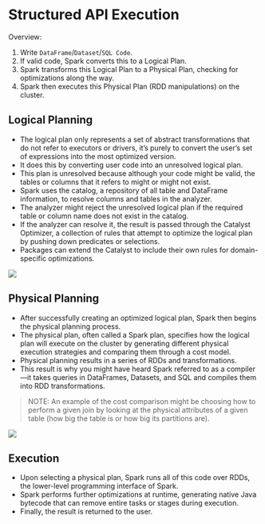 # Structured API Execution

Overview:

1. Write `DataFrame`/`Dataset`/`SQL Code`.
2. If valid code, Spark converts this to a Logical Plan.
3. Spark transforms this Logical Plan to a Physical Plan, checking for optimizations along the way.
4. Spark then executes this Physical Plan (RDD manipulations) on the cluster.

## Logical Planning

- The logical plan only represents a set of abstract transformations that do not refer to executors or drivers, it’s purely to convert the user’s set of expressions into the most optimized version.
- It does this by converting user code into an unresolved logical plan.
- This plan is unresolved because although your code might be valid, the tables or columns that it refers to might or might not exist.
- Spark uses the catalog, a repository of all table and DataFrame information, to resolve columns and tables in the analyzer.
- The analyzer might reject the unresolved logical plan if the required table or column name does not exist in the catalog.
- If the analyzer can resolve it, the result is passed through the Catalyst Optimizer, a collection of rules that attempt to optimize the logical plan by pushing down predicates or selections.
- Packages can extend the Catalyst to include their own rules for domain-specific optimizations.


![](api-logical.png)

## Physical Planning

- After successfully creating an optimized logical plan, Spark then begins the physical planning process.
- The physical plan, often called a Spark plan, specifies how the logical plan will execute on the cluster by generating different physical execution strategies and comparing them through a cost model.
- Physical planning results in a series of RDDs and transformations.
- This result is why you might have heard Spark referred to as a compiler—it takes queries in DataFrames, Datasets, and SQL and compiles them into RDD transformations.

> NOTE: An example of the cost comparison might be choosing how to perform a given join by looking at the physical attributes of a given table (how big the table is or how big its partitions are).

![](physica-process.png)

## Execution

- Upon selecting a physical plan, Spark runs all of this code over RDDs, the lower-level programming interface of Spark.
- Spark performs further optimizations at runtime, generating native Java bytecode that can remove entire tasks or stages during execution.
- Finally, the result is returned to the user.